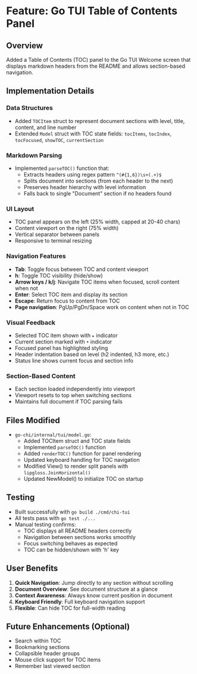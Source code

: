 # Feature: Go TUI Table of Contents Panel

## Overview
Added a Table of Contents (TOC) panel to the Go TUI Welcome screen that displays markdown headers from the README and allows section-based navigation.

## Implementation Details

### Data Structures
- Added `TOCItem` struct to represent document sections with level, title, content, and line number
- Extended `Model` struct with TOC state fields: `tocItems`, `tocIndex`, `tocFocused`, `showTOC`, `currentSection`

### Markdown Parsing
- Implemented `parseTOC()` function that:
  - Extracts headers using regex pattern `^(#{1,6})\s+(.+)$`
  - Splits document into sections (from each header to the next)
  - Preserves header hierarchy with level information
  - Falls back to single "Document" section if no headers found

### UI Layout
- TOC panel appears on the left (25% width, capped at 20-40 chars)
- Content viewport on the right (75% width)
- Vertical separator between panels
- Responsive to terminal resizing

### Navigation Features
- **Tab**: Toggle focus between TOC and content viewport
- **h**: Toggle TOC visibility (hide/show)
- **Arrow keys / k/j**: Navigate TOC items when focused, scroll content when not
- **Enter**: Select TOC item and display its section
- **Escape**: Return focus to content from TOC
- **Page navigation**: PgUp/PgDn/Space work on content when not in TOC

### Visual Feedback
- Selected TOC item shown with `▸` indicator
- Current section marked with `•` indicator
- Focused panel has highlighted styling
- Header indentation based on level (h2 indented, h3 more, etc.)
- Status line shows current focus and section info

### Section-Based Content
- Each section loaded independently into viewport
- Viewport resets to top when switching sections
- Maintains full document if TOC parsing fails

## Files Modified
- `go-chi/internal/tui/model.go`:
  - Added TOCItem struct and TOC state fields
  - Implemented `parseTOC()` function
  - Added `renderTOC()` function for panel rendering
  - Updated keyboard handling for TOC navigation
  - Modified View() to render split panels with `lipgloss.JoinHorizontal()`
  - Updated NewModel() to initialize TOC on startup

## Testing
- Built successfully with `go build ./cmd/chi-tui`
- All tests pass with `go test ./...`
- Manual testing confirms:
  - TOC displays all README headers correctly
  - Navigation between sections works smoothly
  - Focus switching behaves as expected
  - TOC can be hidden/shown with 'h' key

## User Benefits
1. **Quick Navigation**: Jump directly to any section without scrolling
2. **Document Overview**: See document structure at a glance
3. **Context Awareness**: Always know current position in document
4. **Keyboard Friendly**: Full keyboard navigation support
5. **Flexible**: Can hide TOC for full-width reading

## Future Enhancements (Optional)
- Search within TOC
- Bookmarking sections
- Collapsible header groups
- Mouse click support for TOC items
- Remember last viewed section